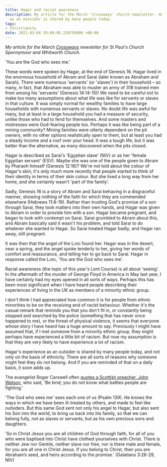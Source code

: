 ```yaml
---
title: Hagar and racial awareness
description: My article for the March 'Crossways' church newsletter. Hagar's experience
  as an outsider is shared by many people today.
tags:
- Christianity
date: 2021-03-04 19:49:05.210795000 +00:00
---
```

_My article for the March [Crossways](https://www.stpaulsspennymoor.co.uk/crossways/) newsletter for St Paul's Church Spennymoor and Whitworth Church._

'You are the God who sees me.'

These words were spoken by Hagar, at the end of Genesis 16. Hagar lived in the enormous household of Abram and Sarai (later known as Abraham and Sarah). There were numerous 'servants' (or 'slaves') in their household &ndash; so many, in fact, that Abraham was able to muster an army of 318 trained men from among his 'servants' (Genesis 14:14-15)! We need to be careful not to make too many assumptions about what life was like for servants or slaves in that culture. It was simply normal for wealthy families to have large households with numerous servants or slaves. No doubt life was awful for many, but at least in a large household you had a measure of security, unlike those who had to fend for themselves. And some masters and mistresses were God-fearing people too. Perhaps it was like being part of a mining community? Mining families were utterly dependent on the pit owners, with no other options realistically open to them, but at least you had a steady income and a roof over your head. It was a tough life, but it was better than the alternative, as many discovered when the pits closed.

Hagar is described as Sarai's 'Egyptian slave' (NIV) or as her 'female Egyptian servant' (ESV). Maybe she was one of the people given to Abram by Pharaoh himself (Genesis 12:16)? We're not told about the colour of Hagar's skin; it's only much more recently that people started to think of their identity in terms of their skin colour. But she lived a long way from her home, and she certainly wasn't 'part of the family'.

Sadly, Genesis 16 is a story of Abram and Sarai behaving in a disgraceful manner, showing nothing of the faith for which they are commended elsewhere (Hebrews 11:8-19). Rather than trusting God's promise of a son through Sarai, they took matters into their own hands, and Hagar was given to Abram in order to provide him with a son. Hagar became pregnant, and began to look with contempt on Sarai. Sarai grumbled to Abram about this, and Abram basically said it wasn't his problem, and told Sarai to do whatever she wanted to Hagar. So Sarai treated Hagar badly, and Hagar ran away, still pregnant.

It was then that the angel of the L<span style="font-variant:small-caps">ord</span> found her. Hagar was in the desert, near a spring, and the angel spoke tenderly to her, giving her words of comfort and reassurance, and telling her to go back to Sarai. Hagar in response called the L<span style="font-variant:small-caps">ord</span>, 'You are the God who sees me'.

Racial awareness (the topic of this year's Lent Course) is all about 'seeing'. In the aftermath of the murder of George Floyd in America in May last year, I have certainly had my eyes opened in all sorts of ways. Perhaps this has been most significant when I have heard people describing their experiences of living in the UK as members of a minority ethnic group.

I don't think I had appreciated how common it is for people from ethnic minorities to be on the receiving end of racist behaviour. Whether it's the casual remark that reminds you that you don't fit in, or constantly being stopped and searched by the police (something that has never once happened to me), or the threat of physical violence, it seems that everyone whose story I have heard has a huge amount to say. Previously I might have assumed that, if I met someone from a minority ethnic group, they might perhaps have experienced a little bit of racism. But now my assumption is that they are very likely to have experience a lot of racism.

Hagar's experience as an outsider is shared by many people today, and not only on the basis of ethnicity. There are all sorts of reasons why someone might feel they do not belong. And if you are reminded of that on a daily basis, it soon adds up.

The evangelist Roger Carswell often [quotes a Scottish preacher, John Watson](https://banneroftruth.org/uk/resources/articles/2003/twenty-years-as-an-evangelist/), who said, 'Be kind; you do not know what battles people are fighting.'

'The God who sees me' sees each one of us (Psalm 139). He knows the ways in which we have been ill-treated by others, and made to feel like outsiders. But this same God sent not only his angel to Hagar, but also sent his Son into the world, to bring us back into his family, so that we can belong fully, not as slaves or servants, but as his own precious sons and daughters.

'So in Christ Jesus you are all children of God through faith, for all of you who were baptised into Christ have clothed yourselves with Christ. There is neither Jew nor Gentile, neither slave nor free, nor is there male and female, for you are all one in Christ Jesus. If you belong to Christ, then you are Abraham’s seed, and heirs according to the promise.' (Galatians 3:26-29, NIV)

